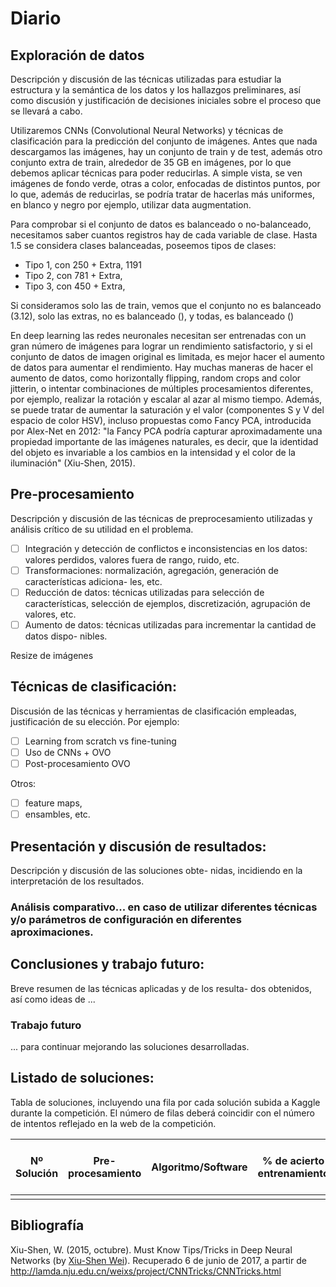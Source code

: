 # Diario

## Exploración de datos
Descripción y discusión de las técnicas utilizadas para estudiar la
estructura y la semántica de los datos y los hallazgos preliminares, ası́ como discusión y
justificación de decisiones iniciales sobre el proceso que se llevará a cabo.

Utilizaremos CNNs (Convolutional Neural Networks) y técnicas de clasificación para la predicción del conjunto de imágenes. Antes que nada descargamos las imágenes, hay un conjunto de train y de test, además otro conjunto extra de train, alrededor de 35 GB en imágenes, por lo que debemos aplicar técnicas para poder reducirlas. A simple vista, se ven imágenes de fondo verde, otras a color, enfocadas de distintos puntos, por lo que, además de reducirlas, se podría tratar de hacerlas más uniformes, en blanco y negro por ejemplo, utilizar data augmentation.

Para comprobar si el conjunto de datos es balanceado o no-balanceado, necesitamos saber cuantos registros hay de cada variable de clase. Hasta 1.5 se considera clases balanceadas, poseemos tipos de clases:
- Tipo 1, con 250 + Extra, 1191
- Tipo 2, con 781 + Extra, 
- Tipo 3, con 450 + Extra,

Si consideramos solo las de train, vemos que el conjunto no es balanceado (3.12), solo las extras, no es balanceado (), y todas, es balanceado ()

En deep learning las redes neuronales necesitan ser entrenadas con un gran número de imágenes para lograr un rendimiento satisfactorio, y si el conjunto de datos de imagen original es limitada, es mejor hacer el aumento de datos para aumentar el rendimiento. Hay muchas maneras de hacer el aumento de datos, como horizontally flipping, random crops and color jitterin, o intentar combinaciones de múltiples procesamientos diferentes, por ejemplo, realizar la rotación y escalar al azar al mismo tiempo. Además, se puede tratar de aumentar la saturación y el valor (componentes S y V del espacio de color HSV), incluso propuestas como Fancy PCA, introducida por Alex-Net en 2012: "la Fancy PCA podría capturar aproximadamente una propiedad importante de las imágenes naturales, es decir, que la identidad del objeto es invariable a los cambios en la intensidad y el color de la iluminación" (Xiu-Shen, 2015).

## Pre-procesamiento
Descripción y discusión de las técnicas de preprocesamiento
utilizadas y análisis crı́tico de su utilidad en el problema.
- [ ] Integración y detección de conflictos e inconsistencias en los datos: valores perdidos,
valores fuera de rango, ruido, etc.
- [ ] Transformaciones: normalización, agregación, generación de caracterı́sticas adiciona-
les, etc.
- [ ] Reducción de datos: técnicas utilizadas para selección de caracterı́sticas, selección
de ejemplos, discretización, agrupación de valores, etc.
- [ ] Aumento de datos: técnicas utilizadas para incrementar la cantidad de datos dispo-
nibles.

Resize de imágenes

## Técnicas de clasificación:
Discusión de las técnicas y herramientas de clasificación empleadas, justificación de su elección. Por ejemplo:
- [ ] Learning from scratch vs fine-tuning
- [ ] Uso de CNNs + OVO
- [ ] Post-procesamiento OVO

Otros:
- [ ] feature maps,
- [ ] ensambles, etc.

## Presentación y discusión de resultados:
Descripción y discusión de las soluciones obte-
nidas, incidiendo en la interpretación de los resultados.

### Análisis comparativo... en caso de utilizar diferentes técnicas y/o parámetros de configuración en diferentes aproximaciones.

## Conclusiones y trabajo futuro:
Breve resumen de las técnicas aplicadas y de los resulta-
dos obtenidos, ası́ como ideas de ...

### Trabajo futuro
... para continuar mejorando las soluciones desarrolladas.

## Listado de soluciones:
Tabla de soluciones, incluyendo una fila por cada solución subida
a Kaggle durante la competición. El número de filas deberá coincidir con el número de
intentos reflejado en la web de la competición.

Nº Solución | Pre-procesamiento | Algoritmo/Software | % de acierto entrenamiento | % de acierto test (Kaggle) | Posición Ranking |
------------|-------------------|--------------------|----------------------------|----------------------------|------------------|
 | | | | | |


## Bibliografía
Xiu-Shen, W. (2015, octubre). Must Know Tips/Tricks in Deep Neural Networks (by <a href="http://lamda.nju.edu.cn/weixs/">Xiu-Shen Wei</a>). Recuperado 6 de junio de 2017, a partir de http://lamda.nju.edu.cn/weixs/project/CNNTricks/CNNTricks.html


